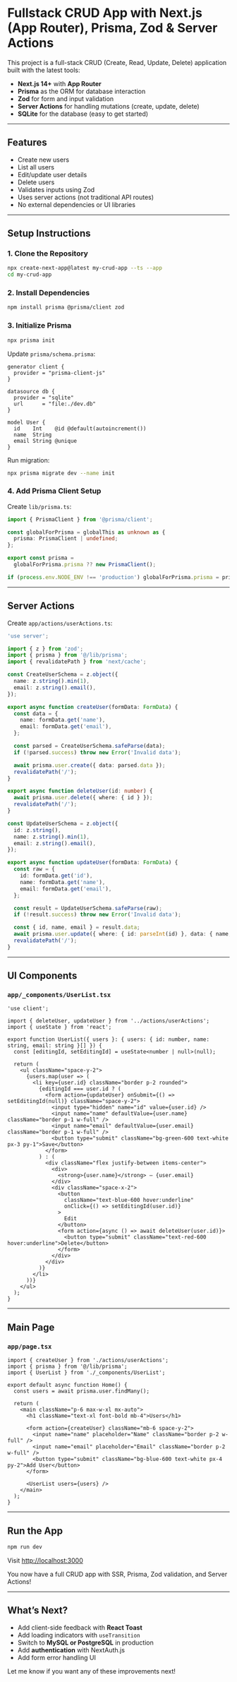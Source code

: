 # Fullstack CRUD App with Next.js (App Router), Prisma, Zod & Server Actions

This project is a full-stack CRUD (Create, Read, Update, Delete) application built with the latest tools:

- **Next.js 14+** with **App Router**
- **Prisma** as the ORM for database interaction
- **Zod** for form and input validation
- **Server Actions** for handling mutations (create, update, delete)
- **SQLite** for the database (easy to get started)

---

## Features

- Create new users
- List all users
- Edit/update user details
- Delete users
- Validates inputs using Zod
- Uses server actions (not traditional API routes)
- No external dependencies or UI libraries

---

## Setup Instructions

### 1. Clone the Repository

```bash
npx create-next-app@latest my-crud-app --ts --app
cd my-crud-app
```

### 2. Install Dependencies

```bash
npm install prisma @prisma/client zod
```

### 3. Initialize Prisma

```bash
npx prisma init
```

Update `prisma/schema.prisma`:

```prisma
generator client {
  provider = "prisma-client-js"
}

datasource db {
  provider = "sqlite"
  url      = "file:./dev.db"
}

model User {
  id    Int    @id @default(autoincrement())
  name  String
  email String @unique
}
```

Run migration:

```bash
npx prisma migrate dev --name init
```

### 4. Add Prisma Client Setup

Create `lib/prisma.ts`:

```ts
import { PrismaClient } from '@prisma/client';

const globalForPrisma = globalThis as unknown as {
  prisma: PrismaClient | undefined;
};

export const prisma =
  globalForPrisma.prisma ?? new PrismaClient();

if (process.env.NODE_ENV !== 'production') globalForPrisma.prisma = prisma;
```

---

## Server Actions

Create `app/actions/userActions.ts`:

```ts
'use server';

import { z } from 'zod';
import { prisma } from '@/lib/prisma';
import { revalidatePath } from 'next/cache';

const CreateUserSchema = z.object({
  name: z.string().min(1),
  email: z.string().email(),
});

export async function createUser(formData: FormData) {
  const data = {
    name: formData.get('name'),
    email: formData.get('email'),
  };

  const parsed = CreateUserSchema.safeParse(data);
  if (!parsed.success) throw new Error('Invalid data');

  await prisma.user.create({ data: parsed.data });
  revalidatePath('/');
}

export async function deleteUser(id: number) {
  await prisma.user.delete({ where: { id } });
  revalidatePath('/');
}

const UpdateUserSchema = z.object({
  id: z.string(),
  name: z.string().min(1),
  email: z.string().email(),
});

export async function updateUser(formData: FormData) {
  const raw = {
    id: formData.get('id'),
    name: formData.get('name'),
    email: formData.get('email'),
  };

  const result = UpdateUserSchema.safeParse(raw);
  if (!result.success) throw new Error('Invalid data');

  const { id, name, email } = result.data;
  await prisma.user.update({ where: { id: parseInt(id) }, data: { name, email } });
  revalidatePath('/');
}
```

---

## UI Components

### `app/_components/UserList.tsx`

```tsx
'use client';

import { deleteUser, updateUser } from '../actions/userActions';
import { useState } from 'react';

export function UserList({ users }: { users: { id: number, name: string, email: string }[] }) {
  const [editingId, setEditingId] = useState<number | null>(null);

  return (
    <ul className="space-y-2">
      {users.map(user => (
        <li key={user.id} className="border p-2 rounded">
          {editingId === user.id ? (
            <form action={updateUser} onSubmit={() => setEditingId(null)} className="space-y-2">
              <input type="hidden" name="id" value={user.id} />
              <input name="name" defaultValue={user.name} className="border p-1 w-full" />
              <input name="email" defaultValue={user.email} className="border p-1 w-full" />
              <button type="submit" className="bg-green-600 text-white px-3 py-1">Save</button>
            </form>
          ) : (
            <div className="flex justify-between items-center">
              <div>
                <strong>{user.name}</strong> — {user.email}
              </div>
              <div className="space-x-2">
                <button
                  className="text-blue-600 hover:underline"
                  onClick={() => setEditingId(user.id)}
                >
                  Edit
                </button>
                <form action={async () => await deleteUser(user.id)}>
                  <button type="submit" className="text-red-600 hover:underline">Delete</button>
                </form>
              </div>
            </div>
          )}
        </li>
      ))}
    </ul>
  );
}
```

---

## Main Page

### `app/page.tsx`

```tsx
import { createUser } from './actions/userActions';
import { prisma } from '@/lib/prisma';
import { UserList } from './_components/UserList';

export default async function Home() {
  const users = await prisma.user.findMany();

  return (
    <main className="p-6 max-w-xl mx-auto">
      <h1 className="text-xl font-bold mb-4">Users</h1>

      <form action={createUser} className="mb-6 space-y-2">
        <input name="name" placeholder="Name" className="border p-2 w-full" />
        <input name="email" placeholder="Email" className="border p-2 w-full" />
        <button type="submit" className="bg-blue-600 text-white px-4 py-2">Add User</button>
      </form>

      <UserList users={users} />
    </main>
  );
}
```

---

## Run the App

```bash
npm run dev
```

Visit [http://localhost:3000](http://localhost:3000)

You now have a full CRUD app with SSR, Prisma, Zod validation, and Server Actions!

---

## What’s Next?

- Add client-side feedback with **React Toast**
- Add loading indicators with `useTransition`
- Switch to **MySQL or PostgreSQL** in production
- Add **authentication** with NextAuth.js
- Add form error handling UI

Let me know if you want any of these improvements next!

